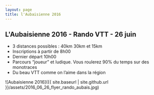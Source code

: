 ```yaml
---
layout: page
title: l'Aubaisienne 2016
---
```


## L'Aubaisienne 2016 - Rando VTT - 26 juin 

- 3 distances possibles : 40km 30km et 15km 
- Inscriptions à partir de 8h00 
- Dernier départ 10h00
- Parcours “joueur” et ludique. Vous roulerez 90% du temps sur des monotraces 
- Du beau VTT comme on l’aime dans la région

![Aubaisienne 2016]({{ site.baseurl | site.github.url }}/assets/2016_06_26_flyer_rando_aubais.jpg)
